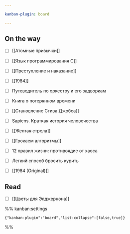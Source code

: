 ```yaml
---

kanban-plugin: board

---
```


## On the way

- [ ] [[Атомные привычки]]
- [ ] [[Язык программирования C]]
- [ ] [[Преступление и наказание]]
- [ ] [[1984]]
- [ ] Путеводитель по оркестру и его задворкам
- [ ] Книга о потерянном времени
- [ ] [[Становление Стива Джобса]]
- [ ] Sapiens. Краткая история человечества
- [ ] [[Желтая стрела]]
- [ ] [[Грокаем алгоритмы]]
- [ ] 12 правил жизни: противоядие от хаоса
- [ ] Легкий способ бросить курить
- [ ] [[1984 (Original)]]


## Read

- [ ] [[Цветы для Элджернона]]




%% kanban:settings
```
{"kanban-plugin":"board","list-collapse":[false,true]}
```
%%